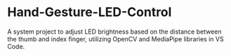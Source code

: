 # Hand-Gesture-LED-Control
A system project to adjust LED brightness based on the distance between the thumb and index finger, utilizing OpenCV and MediaPipe libraries in VS Code.
